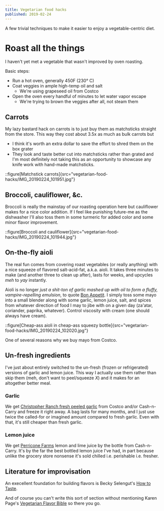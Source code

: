 ```yaml
---
title: Vegetarian food hacks
published: 2019-02-24
---
```


A few trivial techniques to make it easier to enjoy a vegetable-centric diet.

# Roast all the things

I haven't yet met a vegetable that wasn't improved by oven roasting.

Basic steps:

- Run a hot oven, generally 450F (230&deg; C)
- Coat veggies in ample high-temp oil and salt
  - We're using grapeseed oil from Costco
- Open the oven every handful of minutes to let water vapor escape
  - We're trying to brown the veggies after all, not steam them

## Carrots

My lazy bastard hack on carrots is to just buy them as matchsticks straight from the store. This way they cost about 3.5x as much as bulk carrots but

- I think it's worth an extra dollar to save the effort to shred them on the box grater
- They look and taste better cut into matchsticks rather than grated and I'm most definitely not taking this as an opportunity
  to showcase any knife work with hand-made matchsticks.

::figure[Matchstick carrots]{src="vegetarian-food-hacks/IMG_20190224_101951.jpg"}

## Broccoli, cauliflower, &amp;c.

Broccoli is really the mainstay of our roasting operation here but cauliflower makes for a nice color addition.
If I feel like punishing future-me as the dishwasher I'll also toss them in some turmeric for added color
and some minor flavor improvement.

::figure[Broccoli and cauliflower]{src="vegetarian-food-hacks/IMG_20190224_101944.jpg"}

## On-the-fly aioli

The real fun comes from covering roast vegetables (or really anything) with a nice squeeze of flavored salt-acid-fat, a.k.a. aioli.
It takes three minutes to make (and another three to clean up after), lasts for weeks, and upcycles _meh_ to _yay_ instantly.

Aioli is no longer _just a shit-ton of garlic mashed up with oil to form a fluffy, vampire-repelling emulsion_,
to quote [Bon Appetit](https://www.bonappetit.com/story/what-is-aioli).
I simply toss some mayo into a small blender along with some garlic, lemon juice, salt,
and spices from whatever direction of food I may to jibe with on a given day (za'atar, coriander, paprika, whatever).
Control viscosity with cream (one should always have cream).

::figure[Cheap-ass aioli in cheap-ass squeezy bottle]{src="vegetarian-food-hacks/IMG_20190224_102020.jpg"}

One of several reasons why we buy mayo from Costco.

## Un-fresh ingredients

I've just about entirely switched to the un-fresh (frozen or refrigerated) versions of garlic and lemon juice.
This way I actually use them rather than skip them (meh, don't want to peel/squeeze _X_) and it makes for an altogether better meal.

### Garlic

We get [Christopher Ranch fresh peeled garlic](https://www.christopherranch.com/products/fresh-peeled-garlic/) from Costco and/or Cash-n-Carry
and freeze it right away. A bag lasts for many months, and I just use twice the called-for or imagined amount compared to fresh garlic.
Even with that, it's still cheaper than fresh garlic.

### Lemon juice

We get [Perricone Farms](https://perriconefarms.com/) lemon and lime juice by the bottle from Cash-n-Carry.
It's by the far the best bottled lemon juice I've had, in part because unlike the grocery store nonsense it's sold chilled i.e. perishable i.e. fresher.

## Literature for improvisation

An execellent foundation for building flavors is Becky Selengut's [How to Taste](https://www.powells.com/book/-9781632171054).

And of course you can't write this sort of section without mentioning Karen Page's [Vegetarian Flavor Bible](https://www.powells.com/book/-9780316244183)
so there you go.
